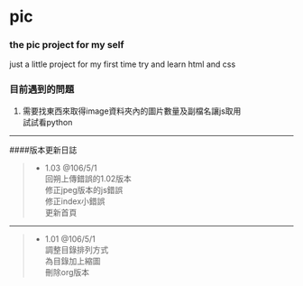 # pic

### the pic project for my self

just a little project for my first time try and learn html and css

### 目前遇到的問題
1. 需要找東西來取得image資料夾內的圖片數量及副檔名讓js取用      
試試看python


* * * 
####版本更新日誌
>* 1.03 @106/5/1        
回朔上傳錯誤的1.02版本       
修正jpeg版本的js錯誤              
修正index小錯誤      
更新首頁
* * *
>* 1.01  @106/5/1  
調整目錄排列方式  
為目錄加上縮圖     
刪除org版本